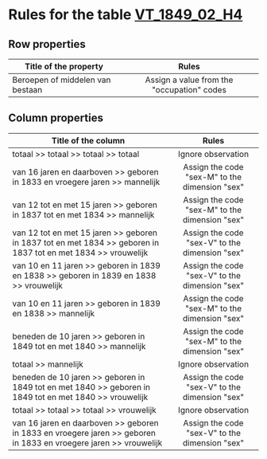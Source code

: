 # Rules for the table [VT_1849_02_H4](https://github.com/cgueret/DataDump/blob/master/xls-marked/VT_1849_02_H4_marked.xls?raw=true)
## Row properties
| Title of the property | Rules |
| --------------------- |:-----:|
|  Beroepen of middelen van bestaan   | Assign a value from the "occupation" codes |
## Column properties
| Title of the column | Rules |
| --------------------- |:-----:|
| totaal >> totaal >> totaal >> totaal | Ignore observation |
| van 16 jaren en daarboven >> geboren in 1833 en vroegere jaren >> mannelijk | Assign the code "sex-M" to the dimension "sex" |
| van 12 tot en met 15 jaren >> geboren in 1837 tot en met 1834 >> mannelijk | Assign the code "sex-M" to the dimension "sex" |
| van 12 tot en met 15 jaren >> geboren in 1837 tot en met 1834 >> geboren in 1837 tot en met 1834 >> vrouwelijk | Assign the code "sex-V" to the dimension "sex" |
| van 10 en 11 jaren >> geboren in 1839 en 1838 >> geboren in 1839 en 1838 >> vrouwelijk | Assign the code "sex-V" to the dimension "sex" |
| van 10 en 11 jaren >> geboren in 1839 en 1838 >> mannelijk | Assign the code "sex-M" to the dimension "sex" |
| beneden de 10 jaren >> geboren in 1849 tot en met 1840 >> mannelijk | Assign the code "sex-M" to the dimension "sex" |
| totaal >> mannelijk | Ignore observation |
| beneden de 10 jaren >> geboren in 1849 tot en met 1840 >> geboren in 1849 tot en met 1840 >> vrouwelijk | Assign the code "sex-V" to the dimension "sex" |
| totaal >> totaal >> totaal >> vrouwelijk | Ignore observation |
| van 16 jaren en daarboven >> geboren in 1833 en vroegere jaren >> geboren in 1833 en vroegere jaren >> vrouwelijk | Assign the code "sex-V" to the dimension "sex" |
